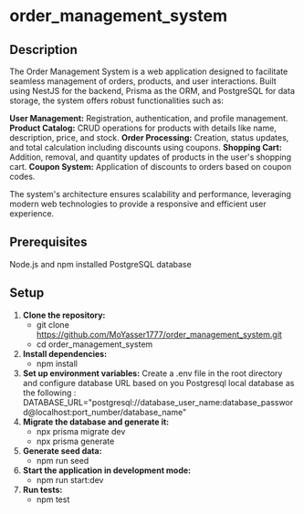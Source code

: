 # order_management_system

## Description
The Order Management System is a web application designed to facilitate seamless management of orders, products, and user interactions. Built using NestJS for the backend, Prisma as the ORM, and PostgreSQL for data storage, the system offers robust functionalities such as:

**User Management:** Registration, authentication, and profile management.
**Product Catalog:** CRUD operations for products with details like name, description, price, and stock.
**Order Processing:** Creation, status updates, and total calculation including discounts using coupons.
**Shopping Cart:** Addition, removal, and quantity updates of products in the user's shopping cart.
**Coupon System:** Application of discounts to orders based on coupon codes.

The system's architecture ensures scalability and performance, leveraging modern web technologies to provide a responsive and efficient user experience.

## Prerequisites
Node.js and npm installed
PostgreSQL database

## Setup
1. **Clone the repository:**
   - git clone https://github.com/MoYasser1777/order_management_system.git
   - cd order_management_system
2. **Install dependencies:**
   - npm install
3. **Set up environment variables:**
Create a .env file in the root directory and configure database URL based on you Postgresql local database as the following :
DATABASE_URL="postgresql://database_user_name:database_password@localhost:port_number/database_name"
4. **Migrate the database and generate it:**
   - npx prisma migrate dev
   - npx prisma generate
5. **Generate seed data:**
   - npm run seed
6. **Start the application in development mode:**
   - npm run start:dev
7. **Run tests:**
   - npm test
